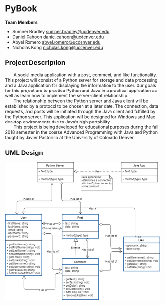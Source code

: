 # PyBook
**Team Members**
  * Sumner Bradley  sumner.bradley@ucdenver.edu
  * Daniel Cahoon	  daniel.cahoon@ucdenver.edu
  * Abyel Romero		abyel.romero@ucdenver.edu
  * Nicholas Kong	  nicholas.kong@ucdenver.edu
## Project Description
&nbsp;&nbsp;&nbsp;&nbsp;&nbsp;&nbsp; A social media application with a post, comment, and like functionality. This project will consist of a Python server for storage and data processing and a Java application for displaying the information to the user. Our goals for this project are to practice Python and Java in a practical application as well as learn how to implement the server-client relationship.\
&nbsp;&nbsp;&nbsp;&nbsp;&nbsp;&nbsp; The relationship between the Python server and Java client will be established by a protocol to be chosen at a later date. The connection, data requests, and posts will be initiated through the Java client and fulfilled by the Python server. This application will be designed for Windows and Mac desktop environments due to Java’s high portability.\
&nbsp;&nbsp;&nbsp;&nbsp;&nbsp;&nbsp; This project is being developed for educational purposes during the fall 2018 semester in the course Advanced Programming with Java and Python taught by Javier Pastorino at the University of Colorado Denver.
## UML Design
<img src="ProjectDesign.png">
